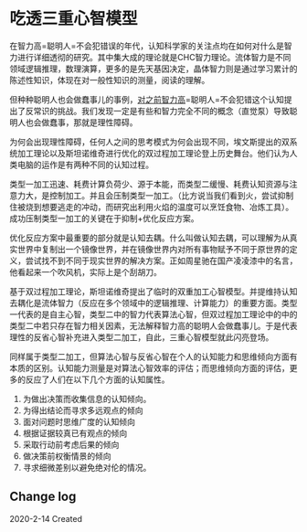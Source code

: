 # 吃透三重心智模型

在智力高=聪明人=不会犯错误的年代，认知科学家的关注点均在如何对什么是智力进行详细透彻的研究。其中集大成的理论就是CHC智力理论。流体智力是不同领域逻辑推理，数理演算，更多的是先天基因决定，晶体智力则是通过学习累计的陈述性知识，体现在对一般性知识的测量，阅读的理解。

但种种聪明人也会做蠢事儿的事例，[对之前智力高]()=聪明人=不会犯错这个认知提出了反常识的挑战。我们发现一定是有些和智力完全不同的概念（直觉泵）导致聪明人也会做蠢事，那就是理性障碍。

为何会出现理性障碍，任何人之间的思考模式为何会出现不同，埃文斯提出的双系统加工理论以及斯坦诺维奇进行优化的双过程加工理论登上历史舞台。他们认为人类电脑的运作是有两种不同的认知过程。

类型一加工迅速、耗费计算负荷少、源于本能，而类型二缓慢、耗费认知资源与注意力大，是控制加工。并且会压制类型一加工。（比方说当我们看到火，尝试抑制住被烧到想要逃走的冲动，而研究出利用火焰的温度可以烹饪食物、冶炼工具）。成功压制类型一加工的关键在于抑制+优化反应方案。

优化反应方案中最重要的部分就是认知去耦。什么叫做认知去耦，可以理解为从真实世界中复制出一个镜像世界，并在镜像世界内对所有事物赋予不同于原世界的定义，尝试找不到不同于现实世界的解决方案。正如周星驰在国产凌凌漆中的名言，他看起来一个吹风机，实际上是个刮胡刀。

基于双过程加工理论，斯坦诺维奇提出了临时的双重加工心智模型。并提维持认知去耦化是流体智力（反应在多个领域中的逻辑推理、计算能力）的重要方面。类型一代表的是自主心智，类型二中的智力代表算法心智，但双过程加工理论中的中的类型二中若只存在智力相关因素，无法解释智力高的聪明人会做蠢事儿。于是代表理性的反省心智补充进入类型二加工，自此，三重心智模型就此闪亮登场。

同样属于类型二加工，但算法心智与反省心智在个人的认知能力和思维倾向方面有本质的区别。认知能力测量是对算法心智效率的评估；而思维倾向方面的评估，更多的反应了人们在以下几个方面的认知属性。

1. 为做出决策而收集信息的认知倾向。
2. 为得出结论而寻求多远观点的倾向
3. 面对问题时思维广度的认知倾向
4. 根据证据较真已有观点的倾向
5. 采取行动前考虑后果的倾向
6. 做决策前权衡情景的倾向
7. 寻求细微差别以避免绝对伦的情况。



## Change log 

2020-2-14 Created

